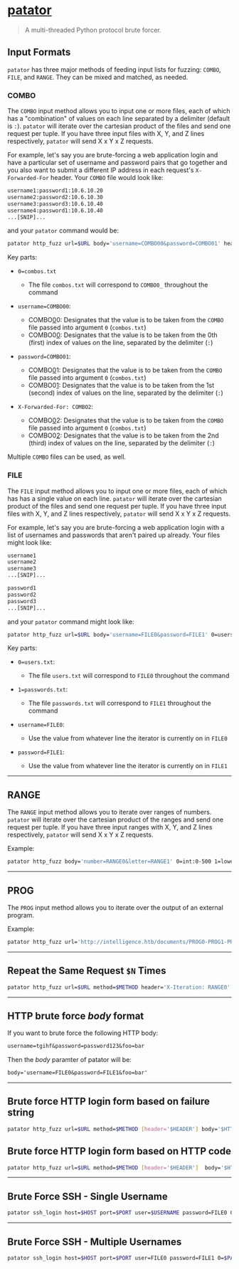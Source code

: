 # [patator](https://github.com/lanjelot/patator)

> A multi-threaded Python protocol brute forcer.

## Input Formats

`patator` has three major methods of feeding input lists for fuzzing: `COMBO`, `FILE`, and `RANGE`. They can be mixed and matched, as needed.

### COMBO

The `COMBO` input method allows you to input one or more files, each of which has a "combination" of values on each line separated by a delimiter (default is `:`). `patator` will iterate over the cartesian product of the files and send one request per tuple. If you have three input files with X, Y, and Z lines respectively, `patator` will send X x Y x Z requests.

For example, let's say you are brute-forcing a web application login and have a particular set of username and password pairs that go together and you also want to submit a different IP address in each request's `X-Forwarded-For` header. Your `COMBO` file would look like:

```txt
username1:password1:10.6.10.20
username2:password2:10.6.10.30
username3:password3:10.6.10.40
username4:password1:10.6.10.40
...[SNIP]...
```

and your `patator` command would be:

```bash
patator http_fuzz url=$URL body='username=COMBO00&password=COMBO01' header='X-Forwarded-For: COMBO02' 0=combos.txt -x ignore:fgrep="Incorrect credentials"
```

Key parts:

- `0=combos.txt`
	- The file `combos.txt` will correspond to `COMBO0_` throughout the command

- `username=COMBO00`:
	- COMBO<u>0</u>0: Designates that the value is to be taken from the `COMBO` file passed into argument `0` (`combos.txt`)
	- COMBO0<u>0</u>: Designates that the value is to be taken from the 0th (first) index of values on the line, separated by the delimiter (`:`)

- `password=COMBO01`:
	- COMBO<u>0</u>1: Designates that the value is to be taken from the `COMBO` file passed into argument `0` (`combos.txt`)
	- COMBO0<u>1</u>: Designates that the value is to be taken from the 1st (second) index of values on the line, separated by the delimiter (`:`)

- `X-Forwarded-For: COMBO2`:
	- COMBO<u>0</u>2: Designates that the value is to be taken from the `COMBO` file passed into argument `0` (`combos.txt`)
	- COMBO0<u>2</u>: Designates that the value is to be taken from the 2nd (third) index of values on the line, separated by the delimiter (`:`)

Multiple `COMBO` files can be used, as well.

### FILE

The `FILE` input method allows you to input one or more files, each of which has has a single value on each line. `patator` will iterate over the cartesian product of the files and send one request per tuple. If you have three input files with X, Y, and Z lines respectively, `patator` will send X x Y x Z requests.

For example, let's say you are brute-forcing a web application login with a list of usernames and passwords that aren't paired up already. Your files might look like:

```txt
username1
username2
username3
...[SNIP]...
```

```txt
password1
password2
password3
...[SNIP]...
```

and your `patator` command might look like:

```bash
patator http_fuzz url=$URL body='username=FILE0&password=FILE1' 0=users.txt 1=passwords.txt -x ignore:fgrep='Invalid username or password'
```

Key parts:

- `0=users.txt`:
	- The file `users.txt` will correspond to `FILE0` throughout the command

- `1=passwords.txt`:
	- The file `passwords.txt` will correspond to `FILE1` throughout the command

- `username=FILE0`:
	- Use the value from whatever line the iterator is currently on in `FILE0`

- `password=FILE1`:
	- Use the value from whatever line the iterator is currently on in `FILE1`

---

## RANGE

The `RANGE` input method allows you to iterate over ranges of numbers. `patator` will iterate over the cartesian product of the ranges and send one request per tuple. If you have three input ranges with X, Y, and Z lines respectively, `patator` will send X x Y x Z requests.

Example:

```bash
patator http_fuzz body='number=RANGE0&letter=RANGE1' 0=int:0-500 1=lower=a-zzz
```

---

## PROG

The `PROG` input method allows you to iterate over the output of an external program.

Example:

```bash
patator http_fuzz url='http://intelligence.htb/documents/PROG0-PROG1-PROG2-upload.pdf' 0='for i in {2019..2021}; do echo $i; done' 1='for i in  {01..12}; do echo $i; done' 2='for i in {01..31}'
```

---

## Repeat the Same Request `$N` Times

```bash
patator http_fuzz url=$URL method=$METHOD header='X-Iteration: RANGE0' body='username=tgihf&password=blah' 0=int:1-$N
```

---

## HTTP brute force *body* format

If you want to brute force the following HTTP body:

```txt
username=tgihf&password=password123&foo=bar
```

Then the *body* paramter of patator will be:

```txt
body='username=FILE0&password=FILE1&foo=bar'
```

---

## Brute force HTTP login form based on failure string

```bash
patator http_fuzz url=$URL method=$METHOD [header='$HEADER'] body='$HTTP_BODY' 0=$FILE0 -x ignore:fgrep='$FAILURE_STRING'
```

## Brute force HTTP login form based on HTTP code

```bash
patator http_fuzz url=$URL method=$METHOD [header='$HEADER']  body='$HTTP_BODY' 0=$FILE0 -x ignore:code=$FALURE_CODE
```

---

## Brute Force SSH - Single Username

```bash
patator ssh_login host=$HOST port=$PORT user=$USERNAME password=FILE0 0=$PATH_TO_PASSWORDS_FILE -x ignore:mesg='Authentication failed'
```

---

## Brute Force SSH - Multiple Usernames

```bash
patator ssh_login host=$HOST port=$PORT user=FILE0 password=FILE1 0=$PATH_TO_USERS_FILE 1=$PATH_TO_PASSWORDS_FILE -x ignore:mesg='Authentication failed'
```
